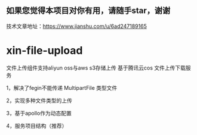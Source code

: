 ## 如果您觉得本项目对你有用，请随手star，谢谢
技术文章地址：https://www.jianshu.com/u/6ad247189165

# xin-file-upload
文件上传组件支持aliyun oss与aws s3存储上传
基于腾讯云cos 文件上传下载服务 

1，解决了fegin不能传递 MultipartFile 类型文件

2，实现多种文件类型的上传

3，基于apollo作为动态配置

4，服务项目结构（推荐）


 